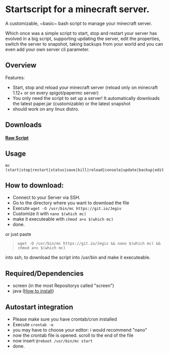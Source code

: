 # Startscript for a minecraft server.
A customizable, ~basic~ bash script to manage your minecraft server.

Which once was a simple script to start, stop and restart your server has evolved in a big script, supporting updating the server, edit the properties, switch the server to snapshot, taking backups from your world and you can even add your own server cli parameter.

## Overview
Features:
+ Start, stop and reload your minecraft server (reload only on minecraft 1.12+ or on every spigot/papermc server)
+ You only need the script to set up a server! It automatically downloads the latest paper.jar (customizable) or the latest snapshot
+ should work on any linux distro.

## Downloads
#### [Raw Script](https://raw.githubusercontent.com/lollilol/minecraft-server-startscript/master/usr/bin/mc)

## Usage
```
mc (start|stop|restart|status|save|kill|reload|console|update|backup|edit|properties)
```

## How to download:

+ Connect to your Server via SSH.
+ Go to the directory where you want to download the file
+ Execute `wget -O /usr/bin/mc https://git.io/Jegiv`
+ Customize it with `nano $(which mc)`
+ make it executeable with `chmod a+x $(which mc)`
+ done.

or just paste
>`wget -O /usr/bin/mc https://git.io/Jegiv && nano $(which mc) && chmod a+x $(which mc)`

into ssh, to download the script into /usr/bin and make it executeable.

## Required/Dependencies
+ screen (in the most Repositorys called "screen")
+ java ([How to install](java8.md))

## Autostart integration
+ Please make sure you have crontab/cron installed
+ Execute `crontab -e`
+ you may have to choose your editor: i would recommend "nano"
+ now the crontab file is opened. scroll to the end of the file
+ now insert `@reboot /usr/bin/mc start`
+ done.

